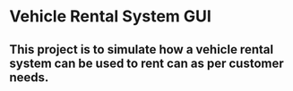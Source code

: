 # Vehicle Rental System GUI
## This project is to simulate how a vehicle rental system can be used to rent can as per customer needs.  
